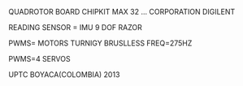 QUADROTOR BOARD CHIPKIT MAX 32 ... CORPORATION DIGILENT

READING SENSOR = IMU 9 DOF RAZOR

PWMS= MOTORS TURNIGY BRUSLLESS FREQ=275HZ

PWMS=4 SERVOS

UPTC
BOYACA(COLOMBIA)
2013
